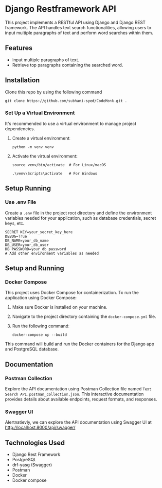 # Django Restframework API
This project implements a RESTful API using Django and Django REST framework. The API handles text search functionalities, allowing users to input multiple paragraphs of text and perform word searches within them.

## Features
- Input multiple paragraphs of text.
- Retrieve top paragraphs containing the searched word.

## Installation

Clone this repo by using the following command

`git clone https://github.com/subhani-syed/CodeMonk.git .`

### Set Up a Virtual Environment

It's recommended to use a virtual environment to manage project dependencies.
1.  Create a virtual environment:

	`python -m venv venv`  
2. Activate the virtual environment:

    `source venv/bin/activate  # For Linux/macOS`

	`.\venv\Scripts\activate   # For Windows`
## Setup Running

### Use .env File

Create a `.env` file in the project root directory and define the environment variables needed for your application, such as database credentials, secret keys, etc.
```
SECRET_KEY=your_secret_key_here
DEBUG=True
DB_NAME=your_db_name
DB_USER=your_db_user
DB_PASSWORD=your_db_password
# Add other environment variables as needed
```
## Setup and Running

### Docker Compose

This project uses Docker Compose for containerization. To run the application using Docker Compose:

1.  Make sure Docker is installed on your machine.
    
2.  Navigate to the project directory containing the `docker-compose.yml` file.
    
3.  Run the following command:

    `docker-compose up --build` 


This command will build and run the Docker containers for the Django app and PostgreSQL database.


## Documentation

### Postman Collection

Explore the API documentation using Postman Collection file named `Text Search API.postman_collection.json`. 
This interactive documentation provides details about available endpoints, request formats, and responses.

### Swagger UI
Alertnatievly, we can explore the API documentation using Swagger UI at [http://localhost:8000/api/swagger/](http://localhost:8000/api/swagger/)

## Technologies Used

- Django Rest Framework
- PostgreSQL
- drf-yasg (Swagger)
- Postman
- Docker
- Docker compose